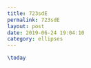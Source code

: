 ```yaml
---
title: 723sdE
permalink: 723sdE
layout: post
date: 2019-06-24 19:04:10
category: ellipses
---
```


```latex
\today
```